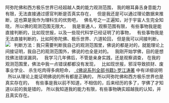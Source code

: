 阿弥陀佛和西方极乐世界已经超越人类的能力观测范围，
我的眼耳鼻舌身意能力有限，无法直接通过感官判断是否真实存在，
&nbsp;
但是我还是可以通过理论数据来推断，这也算是我作为理科生的优势吧，
&nbsp;
佛名号之一正遍知，对于宇宙人生完全知晓，
所以佛的观测范围无限大，
&nbsp;
我是普通人，观察范围有限，
有些事物我是能直接判断的，比如现世报，以及一些现代科学已经证明了的事物，
&nbsp;
有些事物我是无法直接判断的，比如阿弥陀佛、极乐世界、六道轮回，
但是我可以间接判断，
&nbsp;
![](images/微信图片_20220501100306.png)
&nbsp;
判断方法：我只需要判断我自己的观测范围里，佛说的都是对的，就能理论上间接证明，我自己的观测范围外，佛说的也全是对的。
&nbsp;
我刚开始学佛，目的是想找佛法错误漏洞，
&nbsp;
我学习几年佛后，不管是亲身实践，还是观察调查，
在我的观测范围里，佛法中我一点错误都都没有发现，
&nbsp;
比如现世报，邪淫导致损财、废事业学业、
杀生吃肉得多病短命，
[《佛说系列全部书籍》·罗江涛著](https://www.kancloud.cn/@luojiangtao) 中有详细说明
&nbsp;
所以从理论上能证明佛说的所有都是正确的，
所以阿弥陀佛和西方极乐世界也是真实存在的，
&nbsp;
有些事是我以前不知道，不相信的，后来经历的多了，学佛了才知道以前的我是错的，
所以我知道我的能力有限，有些事物确实超越我的认知，并且真实存在。


